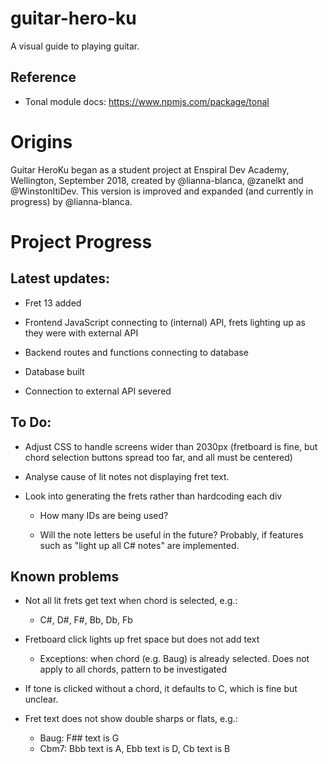 # guitar-hero-ku

A visual guide to playing guitar. 


## Reference

* Tonal module docs: https://www.npmjs.com/package/tonal


# Origins

Guitar HeroKu began as a student project at Enspiral Dev Academy, Wellington, September 2018, created by @lianna-blanca, @zanelkt and @WinstonItiDev. This version is improved and expanded (and currently in progress) by @lianna-blanca.


# Project Progress

## Latest updates:

* Fret 13 added

* Frontend JavaScript connecting to (internal) API, frets lighting up as they were with external API

* Backend routes and functions connecting to database

* Database built

* Connection to external API severed

## To Do: 

* Adjust CSS to handle screens wider than 2030px (fretboard is fine, but chord selection buttons spread too far, and all must be centered)

* Analyse cause of lit notes not displaying fret text.

* Look into generating the frets rather than hardcoding each div 

  * How many IDs are being used? 

  * Will the note letters be useful in the future? Probably, if features such as "light up all C# notes" are implemented.

## Known problems

* Not all lit frets get text when chord is selected, e.g.:
  * C#, D#, F#, Bb, Db, Fb

* Fretboard click lights up fret space but does not add text
  * Exceptions: when chord (e.g. Baug) is already selected. Does not apply to all chords, pattern to be investigated

* If tone is clicked without a chord, it defaults to C, which is fine but unclear.

* Fret text does not show double sharps or flats, e.g.:
  * Baug: F## text is G
  * Cbm7: Bbb text is A, Ebb text is D, Cb text is B


